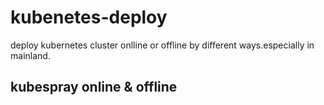 # kubenetes-deploy
deploy kubernetes cluster onlline or offline by different ways.especially in mainland.
## kubespray online & offline
